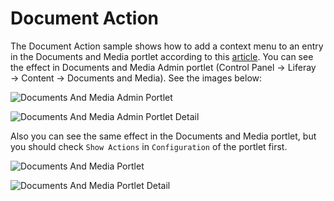 # Document Action

The Document Action sample shows how to add a context menu to an entry in the
Documents and Media portlet according to this
[article](https://blogs.aca-it.be/liferay-dxp-document-actions/). You can see
the effect in Documents and Media Admin portlet (Control Panel &rarr; Liferay
&rarr; Content &rarr; Documents and Media). See the images below:

![Documents And Media Admin Portlet](https://github.com/codyhoag/liferay-docs/blob/blade-sample-images/develop/tutorials/blade-images/documents-and-media-admin-portlet.png)

![Documents And Media Admin Portlet Detail](https://github.com/codyhoag/liferay-docs/blob/blade-sample-images/develop/tutorials/blade-images/documents-and-media-admin-portlet-detail.png)

Also you can see the same effect in the Documents and Media portlet, but you
should check `Show Actions` in `Configuration` of the portlet first.

![Documents And Media Portlet](https://github.com/codyhoag/liferay-docs/blob/blade-sample-images/develop/tutorials/blade-images/documents-and-media-portlet.png)

![Documents And Media Portlet Detail](https://github.com/codyhoag/liferay-docs/blob/blade-sample-images/develop/tutorials/blade-images/documents-and-media-portlet-detail.png)